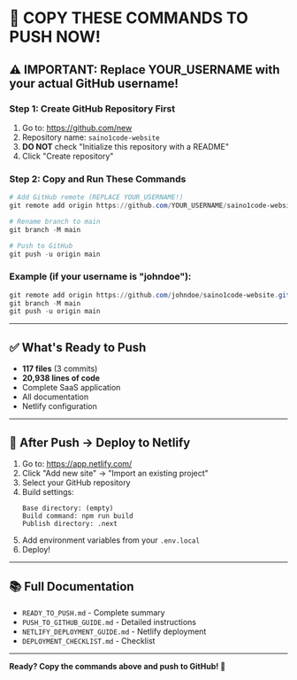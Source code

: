 # 🎯 COPY THESE COMMANDS TO PUSH NOW!

## ⚠️ IMPORTANT: Replace YOUR_USERNAME with your actual GitHub username!

### Step 1: Create GitHub Repository First
1. Go to: https://github.com/new
2. Repository name: `saino1code-website`
3. **DO NOT** check "Initialize this repository with a README"
4. Click "Create repository"

### Step 2: Copy and Run These Commands

```powershell
# Add GitHub remote (REPLACE YOUR_USERNAME!)
git remote add origin https://github.com/YOUR_USERNAME/saino1code-website.git

# Rename branch to main
git branch -M main

# Push to GitHub
git push -u origin main
```

### Example (if your username is "johndoe"):
```powershell
git remote add origin https://github.com/johndoe/saino1code-website.git
git branch -M main
git push -u origin main
```

---

## ✅ What's Ready to Push

- **117 files** (3 commits)
- **20,938 lines of code**
- Complete SaaS application
- All documentation
- Netlify configuration

---

## 🚀 After Push → Deploy to Netlify

1. Go to: https://app.netlify.com/
2. Click "Add new site" → "Import an existing project"
3. Select your GitHub repository
4. Build settings:
   ```
   Base directory: (empty)
   Build command: npm run build
   Publish directory: .next
   ```
5. Add environment variables from your `.env.local`
6. Deploy!

---

## 📚 Full Documentation

- `READY_TO_PUSH.md` - Complete summary
- `PUSH_TO_GITHUB_GUIDE.md` - Detailed instructions
- `NETLIFY_DEPLOYMENT_GUIDE.md` - Netlify deployment
- `DEPLOYMENT_CHECKLIST.md` - Checklist

---

**Ready? Copy the commands above and push to GitHub! 🚀**
